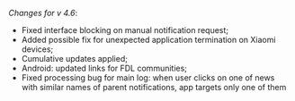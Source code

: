 _Changes for v 4.6_:
- Fixed interface blocking on manual notification request;
- Added possible fix for unexpected application termination on Xiaomi devices;
- Cumulative updates applied;
- Android: updated links for FDL communities;
- Fixed processing bug for main log: when user clicks on one of news with similar names of parent notifications, app targets only one of them
